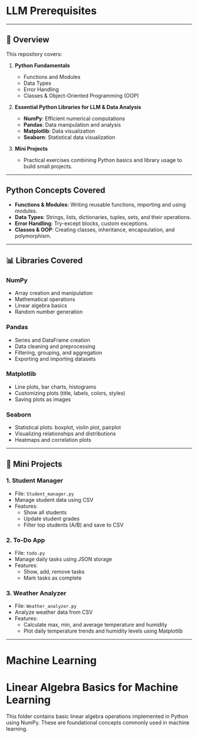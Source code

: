 # LLM Prerequisites

---

## 📝 Overview

This repository covers:

1. **Python Fundamentals**
   - Functions and Modules
   - Data Types
   - Error Handling
   - Classes & Object-Oriented Programming (OOP)

2. **Essential Python Libraries for LLM & Data Analysis**
   - **NumPy**: Efficient numerical computations
   - **Pandas**: Data manipulation and analysis
   - **Matplotlib**: Data visualization
   - **Seaborn**: Statistical data visualization

3. **Mini Projects**
   - Practical exercises combining Python basics and library usage to build small projects.

---

## Python Concepts Covered

- **Functions & Modules**: Writing reusable functions, importing and using modules.
- **Data Types**: Strings, lists, dictionaries, tuples, sets, and their operations.
- **Error Handling**: Try-except blocks, custom exceptions.
- **Classes & OOP**: Creating classes, inheritance, encapsulation, and polymorphism.

---

## 📊 Libraries Covered

### NumPy
- Array creation and manipulation
- Mathematical operations
- Linear algebra basics
- Random number generation

### Pandas
- Series and DataFrame creation
- Data cleaning and preprocessing
- Filtering, grouping, and aggregation
- Exporting and importing datasets

### Matplotlib
- Line plots, bar charts, histograms
- Customizing plots (title, labels, colors, styles)
- Saving plots as images

### Seaborn
- Statistical plots: boxplot, violin plot, pairplot
- Visualizing relationships and distributions
- Heatmaps and correlation plots

---



## 🚀 Mini Projects

### 1. **Student Manager**
- File: `Student_manager.py`
- Manage student data using CSV
- Features:
  - Show all students
  - Update student grades
  - Filter top students (A/B) and save to CSV

### 2. **To-Do App**
- File: `todo.py`
- Manage daily tasks using JSON storage
- Features:
  - Show, add, remove tasks
  - Mark tasks as complete

### 3. **Weather Analyzer**
- File: `Weather_analyzer.py`
- Analyze weather data from CSV
- Features:
  - Calculate max, min, and average temperature and humidity
  - Plot daily temperature trends and humidity levels using Matplotlib

---

# Machine Learning
# Linear Algebra Basics for Machine Learning


This folder contains basic linear algebra operations implemented in Python using NumPy. These are foundational concepts commonly used in machine learning.



